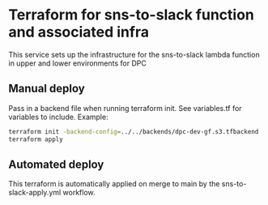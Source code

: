 # Terraform for sns-to-slack function and associated infra

This service sets up the infrastructure for the sns-to-slack lambda function in upper and lower environments for DPC

## Manual deploy

Pass in a backend file when running terraform init. See variables.tf for variables to include. Example:

```bash
terraform init -backend-config=../../backends/dpc-dev-gf.s3.tfbackend
terraform apply
```

## Automated deploy

This terraform is automatically applied on merge to main by the sns-to-slack-apply.yml workflow.
